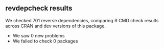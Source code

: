 ## revdepcheck results

We checked 701 reverse dependencies, comparing R CMD check results across CRAN and dev versions of this package.

 * We saw 0 new problems
 * We failed to check 0 packages
